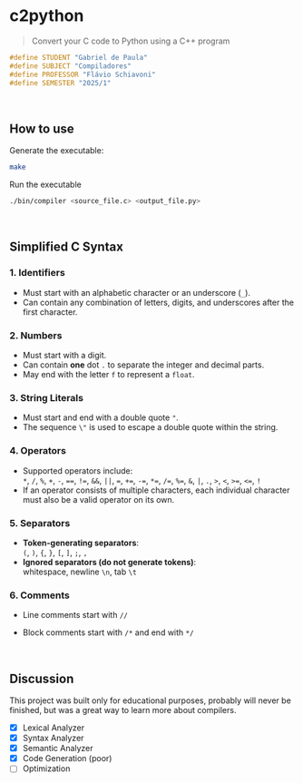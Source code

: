 # c2python

> Convert your C code to Python using a C++ program

```cpp
#define STUDENT "Gabriel de Paula"
#define SUBJECT "Compiladores"
#define PROFESSOR "Flávio Schiavoni"
#define SEMESTER "2025/1"
```

&nbsp;

## How to use

Generate the executable:

```bash
make
```

Run the executable

```bash
./bin/compiler <source_file.c> <output_file.py>
```

&nbsp;

## Simplified C Syntax

### 1. Identifiers

- Must start with an alphabetic character or an underscore (`_`).
- Can contain any combination of letters, digits, and underscores after the first character.

### 2. Numbers

- Must start with a digit.
- Can contain **one** dot `.` to separate the integer and decimal parts.
- May end with the letter `f` to represent a `float`.

### 3. String Literals

- Must start and end with a double quote `"`.
- The sequence `\"` is used to escape a double quote within the string.

### 4. Operators

- Supported operators include:  
  `*`, `/`, `%`, `+`, `-`, `==`, `!=`, `&&`, `||`, `=`, `+=`, `-=`, `*=`, `/=`, `%=`, `&`, `|`, `.`, `>`, `<`, `>=`, `<=`, `!`
- If an operator consists of multiple characters, each individual character must also be a valid operator on its own.

### 5. Separators

- **Token-generating separators**:  
  `(`, `)`, `{`, `}`, `[`, `]`, `;`, `,`
- **Ignored separators (do not generate tokens)**:  
  whitespace, newline `\n`, tab `\t`

### 6. Comments

- Line comments start with `//`

- Block comments start with `/*` and end with `*/`

&nbsp;

## Discussion

This project was built only for educational purposes, probably will never be finished, but was a great way to learn more about compilers.

- [x] Lexical Analyzer
- [x] Syntax Analyzer
- [x] Semantic Analyzer
- [x] Code Generation (poor)
- [ ] Optimization
